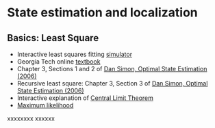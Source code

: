 # State estimation and localization

## Basics: Least Square

-	Interactive least squares fitting [simulator](https://phet.colorado.edu/sims/html/least-squares-regression/latest/least-squares-regression_en.html)
-	Georgia Tech online [textbook](https://textbooks.math.gatech.edu/ila/least-squares.html)
-	Chapter 3, Sections 1 and 2 of [Dan Simon, Optimal State Estimation (2006)](https://onlinelibrary.wiley.com/doi/book/10.1002/0470045345)
-	Recursive least square: Chapter 3, Section 3 of [Dan Simon, Optimal State Estimation (2006)](https://onlinelibrary.wiley.com/doi/book/10.1002/0470045345)
-	Interactive explanation of [Central Limit Theorem](http://mfviz.com/central-limit/)
-	[Maximum likelihood](https://arxiv.org/pdf/0804.2996.pdf)

xxxxxxxx
xxxxxx